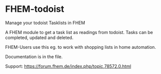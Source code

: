 # FHEM-todoist
Manage your todoist Tasklists in FHEM

A FHEM module to get a task list as readings from todoist. Tasks can be completed, updated and deleted.

FHEM-Users use this eg. to work with shopping lists in home automation.

Documentation is in the file.

Support: https://forum.fhem.de/index.php/topic,78572.0.html
